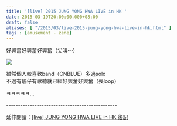```yaml
---
title: '[live] 2015 JUNG YONG HWA LIVE in HK '
date: 2015-03-19T20:00:00.000+08:00
draft: false
aliases: [ "/2015/03/live-2015-jung-yong-hwa-live-in-hk.html" ]
tags : [amusement - zene]
---
```


好興奮好興奮好興奮（尖叫～）  

[![](https://farm8.staticflickr.com/7348/16590617321_b7d0e324b1_z.jpg)](https://farm8.staticflickr.com/7348/16590617321_b7d0e324b1_z.jpg)

雖然個人較喜歡band（CNBLUE）多過solo  
不過有靚仔有歌聽就已經好興奮好興奮（喪loop）  
  
ㅋㅋㅋㅋㅋ...  
  
\-----------------------------------------------  
  
延伸閱讀：[\[live\] JUNG YONG HWA LIVE in HK 後記](http://www.hidie.net/2015/03/live-jung-yong-hwa-live-in-hk.html)